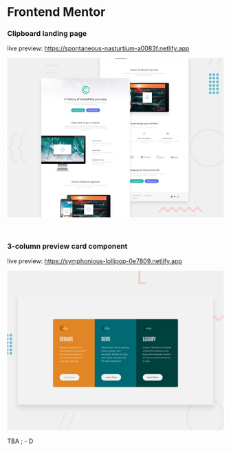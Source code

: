 # Frontend Mentor

### Clipboard landing page

live preview: https://spontaneous-nasturtium-a0083f.netlify.app

![Design preview for the Clipboard landing page coding challenge](clipboard-landing-page/design/desktop-preview.jpg)

<br>

### 3-column preview card component

live preview: https://symphonious-lollipop-0e7809.netlify.app

![Design preview for the 3-column preview card component coding challenge](3-column-preview-card-component/design/desktop-preview.jpg)

TBA ; - D

